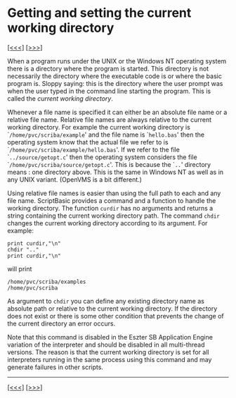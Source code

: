 # Getting and setting the current working directory

[\[\<\<\<\]](ug_12.6.md) [\[\>\>\>\]](ug_12.8.md)

When a program runs under the UNIX or the Windows NT operating system
there is a directory where the program is started. This directory is not
necessarily the directory where the executable code is or where the
basic program is. Sloppy saying: this is the directory where the user
prompt was when the user typed in the command line starting the program.
This is called the *current working directory*.

Whenever a file name is specified it can either be an absolute file name
or a relative file name. Relative file names are always relative to the
current working directory. For example the current working directory is
\``/home/pvc/scriba/example`' and the file name is \``hello.bas`' then
the operating system know that the actual file we refer to is
\``/home/pvc/scriba/example/hello.bas`'. If we refer to the file
\``../source/getopt.c`' then the operating system considers the file
\``/home/pvc/scriba/source/getopt.c`'. This is because the \``..`'
directory means : one directory above. This is the same in Windows NT as
well as in any UNIX variant. (OpenVMS is a bit different.)

Using relative file names is easier than using the full path to each and
any file name. ScriptBasic provides a command and a function to handle
the working directory. The function `curdir` has no arguments and
returns a string containing the current working directory path. The
command `chdir` changes the current working directory according to its
argument. For example:

    print curdir,"\n"
    chdir ".."
    print curdir,"\n"

will print

    /home/pvc/scriba/examples
    /home/pvc/scriba

As argument to `chdir` you can define any existing directory name as
absolute path or relative to the current working directory. If the
directory does not exist or there is some other condition that prevents
the change of the current directory an error occurs.

Note that this command is disabled in the Eszter SB Application Engine
variation of the interpreter and should be disabled in all multi-thread
versions. The reason is that the current working directory is set for
all interpreters running in the same process using this command and may
generate failures in other scripts.

-----

[\[\<\<\<\]](ug_12.6.md) [\[\>\>\>\]](ug_12.8.md)
